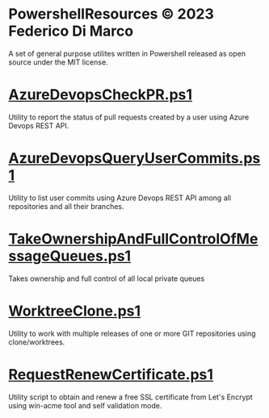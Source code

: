# PowershellResources © 2023 Federico Di Marco
A set of general purpose utilites written in Powershell released as open source under the MIT license.

# [AzureDevopsCheckPR.ps1](https://github.com/fededim/Fededim.Resources/blob/master/PowershellResources/AzureDevopsCheckPR.ps1)
Utility to report the status of pull requests created by a user using Azure Devops REST API.

# [AzureDevopsQueryUserCommits.ps1](https://github.com/fededim/Fededim.Resources/blob/master/PowershellResources/AzureDevopsQueryUserCommits.ps1)
Utility to list user commits using Azure Devops REST API among all repositories and all their branches.

# [TakeOwnershipAndFullControlOfMessageQueues.ps1](https://github.com/fededim/Fededim.Resources/blob/master/PowershellResources/TakeOwnershipAndFullControlOfMessageQueues.ps1)
Takes ownership and full control of all local private queues

# [WorktreeClone.ps1](https://github.com/fededim/Fededim.Resources/blob/master/PowershellResources/WorktreeClone.ps1)
Utility to work with multiple releases of one or more GIT repositories using clone/worktrees. 

# [RequestRenewCertificate.ps1](https://github.com/fededim/Fededim.Resources/blob/master/PowershellResources/WinAcme/RequestRenewCertificate.ps1)
Utility script to obtain and renew a free SSL certificate from Let's Encrypt using win-acme tool and self validation mode.
